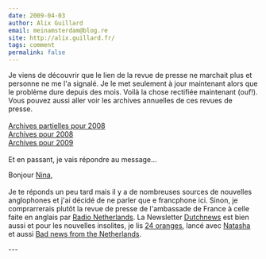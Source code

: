 ```yaml
---
date: 2009-04-03
author: Alix Guillard
email: meinamsterdam@blog.re
site: http://alix.guillard.fr/
tags: comment
permalink: false
---
```


<p>
Je viens de découvrir que le lien de la revue de presse ne marchait plus et personne ne me l'a signalé. Je le met seulement à jour maintenant alors que le problème dure depuis des mois. Voilà la chose rectifiée maintenant (ouf!). Vous pouvez aussi aller voir les archives annuelles de ces revues de presse.<br/>
<br/>
<a href="http://www.ambafrance-nl.org/france_paysbas/spip.php?rubrique541">Archives partielles pour 2008</a><br/>
<a href="http://www.ambafrance-nl.org/france_paysbas/spip.php?rubrique540">Archives pour 2008</a><br/>
<a href="http://www.ambafrance-nl.org/france_paysbas/spip.php?rubrique553">Archives pour 2009</a><br/>
<br/>
Et en passant, je vais répondre au message...
</p>
<p>
Bonjour <a href="http://blog.re/me-in-amsterdam/index.php/un-peu-de-lecture-sur-d-autres-blogs">Nina</a>,
<br/><br/>
Je te réponds un peu tard mais il y a de nombreuses sources de nouvelles anglophones et j'ai décidé de ne parler que e francphone ici. Sinon, je comprarrerais plutôt la revue de presse de l'ambassade de France à celle faite en anglais par <a href="http://www.radionetherlands.nl/pr/">Radio Netherlands</a>. La Newsletter <a href="http://dutchnews.nl/">Dutchnews</a> est bien aussi et pour les nouvelles insolites, je lis <a href="http://www.24oranges.nl/">24 oranges</a>, lancé avec <a href="http://blog.re/me-in-amsterdam/index.php/14-juillet-party">Natasha</a> et aussi <a href="http://badnewsfromthenetherlands.blogspot.com/">Bad news from the Netherlands</a>.
</p>
---